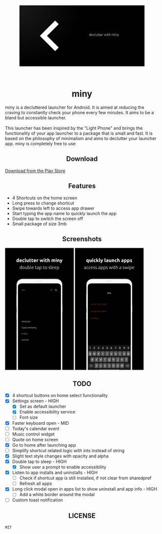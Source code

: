 <p align="center"><img src="design/fg.png" height="200" /></p>

<br/>

<h1 align="center">miny</h1>
miny is a decluttered launcher for Android. It is aimed at reducing the craving to constantly check your phone every few minutes. It aims to be a bland but accessible launcher.
<br/>
<br/>
This launcher has been inspired by the "Light Phone" and brings the functionality of your app launcher to a package that is small and fast. It is based on the philosophy of minimalism and aims to declutter your launcher app. miny is completely free to use

<h2 align="center">Download</h2>

[Download from the Play Store](https://play.google.com/store/apps/details?id=com.appallure.miny)

<h2 align="center">Features</h2>

- 4 Shortcuts on the home screen
- Long press to change shortcut
- Swipe towards left to access app drawer
- Start typing the app name to quickly launch the app
- Double tap to switch the screen off
- Small package of size 3mb

<h2 align="center">Screenshots</h2>

<img src="design/Home.png" height="400" /> <img src="design/AppDrawer.png" height="400" />

<h2 align="center">TODO</h2>

- [x] 4 shortcut buttons on home select functionality
- [x] Settings screen - HIGH
	- [x] Set as default launcher
	- [x] Enable accessibility service
	- [ ] Font size
- [x] Faster keyboard open - MID
- [ ] Today's calendar event
- [ ] Music control widget
- [ ] Quote on home screen
- [x] Go to home after launching app
- [ ] Simplify shortcut related logic with ints instead of string
- [x] Slight text style changes with opacity and alpha
- [x] Double tap to sleep - HIGH
	- [x] Show user a prompt to enable accessibility
- [x] Listen to app installs and uninstalls - HIGH
	- [ ] Check if shortcut app is still installed, if not clear from sharedpref
	- [ ] Refresh all apps 
- [x] Long click modal open in apps list to show uninstall and app info - HIGH
	- [ ] Add a white border around the modal 
- [ ] Custom toast notification

<h2 align="center">LICENSE</h2>

```
MIT
```
